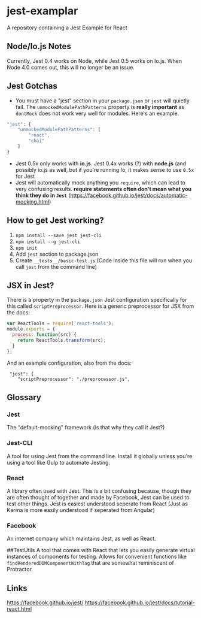# jest-examplar
A repository containing a Jest Example for React

## Node/Io.js Notes
Currently, Jest 0.4 works on Node, while Jest 0.5 works on Io.js. When Node 4.0 comes out, this will no longer be an issue.

## Jest Gotchas
- You must have a "jest" section in your `package.json` or `jest` will quietly fail. The `unmockedModulePathPatterns` property is **really important** as `dontMock` does not work very well for modules. Here's an example.
```javascript
"jest": {
    "unmockedModulePathPatterns": [
        "react",
        "chai"
    ]
}
```

- Jest 0.5x only works with **io.js**. Jest 0.4x works (?) with **node.js** (and possibly io.js as well, but if you're running Io, it makes sense to use `0.5x` for Jest
- Jest will automatically mock anything you `require`, which can lead to very confusing results. **require statements often don't mean what you think they do in `Jest`** (https://facebook.github.io/jest/docs/automatic-mocking.html)


## How to get Jest working?
1. `npm install --save jest jest-cli`
2. `npm install --g jest-cli`
3. `npm init`
4. Add `jest` section to package.json
5. Create `__tests__/basic-test.js` (Code inside this file will run when you call `jest` from the command line)

## JSX in Jest?
There is a property in the `package.json` Jest configuration specifically for this called `scriptPreprocessor`. Here is a generic preprocessor for JSX from the docs:

```javascript
var ReactTools = require('react-tools');
module.exports = {
  process: function(src) {
    return ReactTools.transform(src);
  }
};
```

And an example configuration, also from the docs:
```
 "jest": {
    "scriptPreprocessor": "./preprocessor.js",
```

## Glossary
### Jest
The "default-mocking" framework (is that why they call it Jest?)

### Jest-CLI
A tool for using Jest from the command line. Install it globally unless you're using a tool like Gulp to automate Jesting.

### React
A library often used with Jest. This is a bit confusing because, though they are often thought of together and made by Facebook, Jest can be used to test other things. Jest is easiest understood seperate from React (Just as Karma is more easily understood if seperated from Angular)

### Facebook
An internet company which maintains Jest, as well as React.

##TestUtils
A tool that comes with React that lets you easily generate virtual instances of components for testing. Allows for convenient functions like `findRenderedDOMComponentWithTag` that are somewhat reminiscent of Protractor.

## Links
https://facebook.github.io/jest/
https://facebook.github.io/jest/docs/tutorial-react.html
